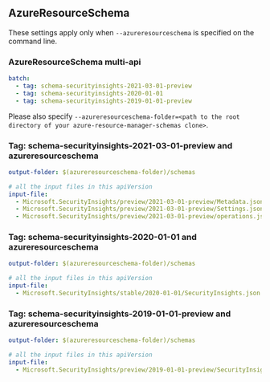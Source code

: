 ## AzureResourceSchema

These settings apply only when `--azureresourceschema` is specified on the command line.

### AzureResourceSchema multi-api

```yaml $(azureresourceschema) && $(multiapi)
batch:
  - tag: schema-securityinsights-2021-03-01-preview
  - tag: schema-securityinsights-2020-01-01
  - tag: schema-securityinsights-2019-01-01-preview
```

Please also specify `--azureresourceschema-folder=<path to the root directory of your azure-resource-manager-schemas clone>`.

### Tag: schema-securityinsights-2021-03-01-preview and azureresourceschema

```yaml $(tag) == 'schema-securityinsights-2021-03-01-preview' && $(azureresourceschema)
output-folder: $(azureresourceschema-folder)/schemas

# all the input files in this apiVersion
input-file:
  - Microsoft.SecurityInsights/preview/2021-03-01-preview/Metadata.json
  - Microsoft.SecurityInsights/preview/2021-03-01-preview/Settings.json
  - Microsoft.SecurityInsights/preview/2021-03-01-preview/operations.json
```

### Tag: schema-securityinsights-2020-01-01 and azureresourceschema

```yaml $(tag) == 'schema-securityinsights-2020-01-01' && $(azureresourceschema)
output-folder: $(azureresourceschema-folder)/schemas

# all the input files in this apiVersion
input-file:
  - Microsoft.SecurityInsights/stable/2020-01-01/SecurityInsights.json
```

### Tag: schema-securityinsights-2019-01-01-preview and azureresourceschema

```yaml $(tag) == 'schema-securityinsights-2019-01-01-preview' && $(azureresourceschema)
output-folder: $(azureresourceschema-folder)/schemas

# all the input files in this apiVersion
input-file:
  - Microsoft.SecurityInsights/preview/2019-01-01-preview/SecurityInsights.json
```

